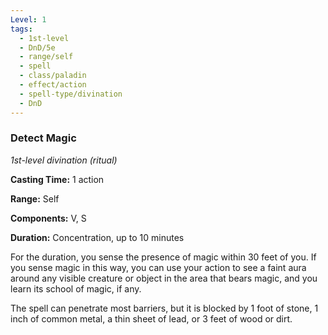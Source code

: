 ```yaml
---
Level: 1
tags:
  - 1st-level
  - DnD/5e
  - range/self
  - spell
  - class/paladin
  - effect/action
  - spell-type/divination
  - DnD
---
```

### Detect Magic

*1st-level divination (ritual)*

**Casting Time:** 1 action

**Range:** Self

**Components:** V, S

**Duration:** Concentration, up to 10 minutes

For the duration, you sense the presence of magic within 30 feet of you. If you sense magic in this way, you can use your action to see a faint aura around any visible creature or object in the area that bears magic, and you learn its school of magic, if any.

The spell can penetrate most barriers, but it is blocked by 1 foot of stone, 1 inch of common metal, a thin sheet of lead, or 3 feet of wood or dirt.